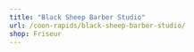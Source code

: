 ```yaml
---
title: "Black Sheep Barber Studio"
url: /coon-rapids/black-sheep-barber-studio/
shop: Friseur
---
```

